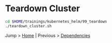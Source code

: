 # Teardown Cluster

```bash
cd $HOME/trainings/kubernetes_helm/99_teardown
./teardown_cluster.sh
```

Jump > [Home](../README.md) | Previous > [Dependencies](../12_dependencies/README.md)
